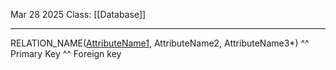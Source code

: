 Mar 28 2025
Class: [[Database]]
- - -
RELATION_NAME(<u>AttributeName1</u>, AttributeName2, AttributeName3*)
			     ^^ Primary Key                               ^^ Foreign key